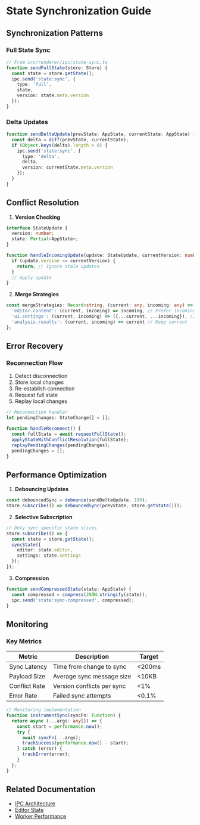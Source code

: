 # State Synchronization Guide

## Synchronization Patterns

### Full State Sync
```typescript
// From src/renderer/ipc/state-sync.ts
function sendFullState(store: Store) {
  const state = store.getState();
  ipc.send('state:sync', {
    type: 'full',
    state,
    version: state.meta.version
  });
}
```

### Delta Updates
```typescript
function sendDeltaUpdate(prevState: AppState, currentState: AppState) {
  const delta = diff(prevState, currentState);
  if (Object.keys(delta).length > 0) {
    ipc.send('state:sync', {
      type: 'delta',
      delta,
      version: currentState.meta.version
    });
  }
}
```

## Conflict Resolution

1. **Version Checking**
```typescript
interface StateUpdate {
  version: number;
  state: Partial<AppState>;
}

function handleIncomingUpdate(update: StateUpdate, currentVersion: number) {
  if (update.version <= currentVersion) {
    return; // Ignore stale updates
  }
  // Apply update
}
```

2. **Merge Strategies**
```typescript
const mergeStrategies: Record<string, (current: any, incoming: any) => any> = {
  'editor.content': (current, incoming) => incoming, // Prefer incoming
  'ui.settings': (current, incoming) => ({...current, ...incoming}), // Merge
  'analysis.results': (current, incoming) => current // Keep current
};
```

## Error Recovery

### Reconnection Flow
1. Detect disconnection
2. Store local changes
3. Re-establish connection
4. Request full state
5. Replay local changes

```typescript
// Reconnection handler
let pendingChanges: StateChange[] = [];

function handleReconnect() {
  const fullState = await requestFullState();
  applyStateWithConflictResolution(fullState);
  replayPendingChanges(pendingChanges);
  pendingChanges = [];
}
```

## Performance Optimization

1. **Debouncing Updates**
```typescript
const debouncedSync = debounce(sendDeltaUpdate, 100);
store.subscribe(() => debouncedSync(prevState, store.getState()));
```

2. **Selective Subscription**
```typescript
// Only sync specific state slices
store.subscribe(() => {
  const state = store.getState();
  syncState({
    editor: state.editor,
    settings: state.settings
  });
});
```

3. **Compression**
```typescript
function sendCompressedState(state: AppState) {
  const compressed = compress(JSON.stringify(state));
  ipc.send('state:sync-compressed', compressed);
}
```

## Monitoring

### Key Metrics
| Metric | Description | Target |
|--------|-------------|--------|
| Sync Latency | Time from change to sync | <200ms |
| Payload Size | Average sync message size | <10KB |
| Conflict Rate | Version conflicts per sync | <1% |
| Error Rate | Failed sync attempts | <0.1% |

```typescript
// Monitoring implementation
function instrumentSync(syncFn: Function) {
  return async (...args: any[]) => {
    const start = performance.now();
    try {
      await syncFn(...args);
      trackSuccess(performance.now() - start);
    } catch (error) {
      trackError(error);
    }
  };
}
```

## Related Documentation
- [IPC Architecture](./ipc-architecture.md)
- [Editor State](../editor/state-management.md)
- [Worker Performance](../workers/performance-guide.md)